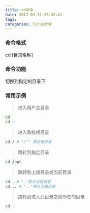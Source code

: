 ```yaml
---
title: cd命令
date: 2017-03-11 23:32:41
tags:
categories: linux命令
---
```


### 命令格式
cd [目录名称]

### 命令功能
切换到指定的目录下

<!--more-->

### 常用示例

> 进入用户主目录

```bash
cd
cd ~
```

> 进入系统根目录

```bash
cd / # "/"" 表示根目录
```

> 跳转到指定目录

```bash
cd /opt 
```

> 跳转到上级目录或当前目录

```bash
cd . # "."表示当前目录
cd .. # ".."表示上级目录
```

> 跳转到进入此目录之前所在的目录

```bash
cd -
```